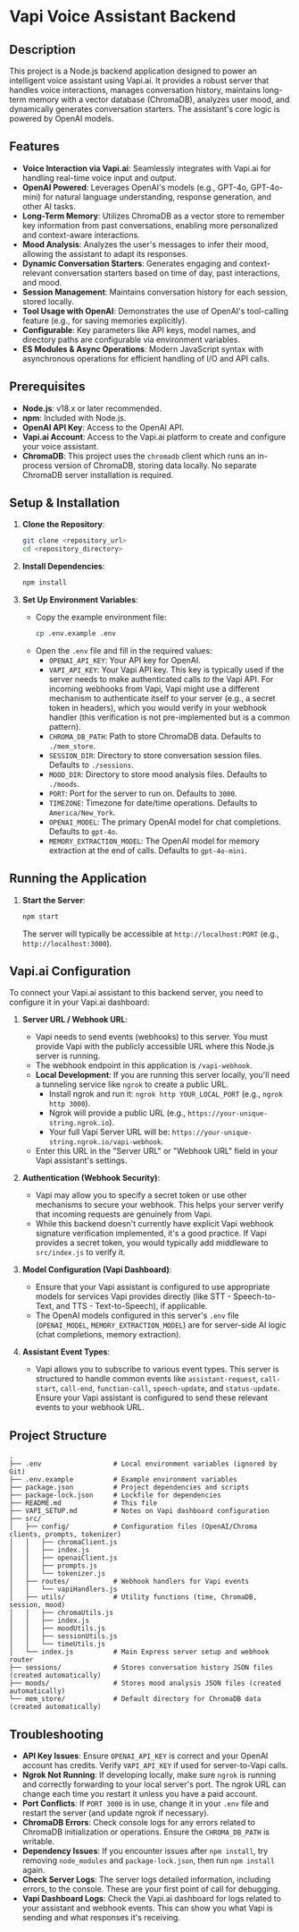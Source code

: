# Vapi Voice Assistant Backend

## Description

This project is a Node.js backend application designed to power an intelligent voice assistant using Vapi.ai. It provides a robust server that handles voice interactions, manages conversation history, maintains long-term memory with a vector database (ChromaDB), analyzes user mood, and dynamically generates conversation starters. The assistant's core logic is powered by OpenAI models.

## Features

*   **Voice Interaction via Vapi.ai**: Seamlessly integrates with Vapi.ai for handling real-time voice input and output.
*   **OpenAI Powered**: Leverages OpenAI's models (e.g., GPT-4o, GPT-4o-mini) for natural language understanding, response generation, and other AI tasks.
*   **Long-Term Memory**: Utilizes ChromaDB as a vector store to remember key information from past conversations, enabling more personalized and context-aware interactions.
*   **Mood Analysis**: Analyzes the user's messages to infer their mood, allowing the assistant to adapt its responses.
*   **Dynamic Conversation Starters**: Generates engaging and context-relevant conversation starters based on time of day, past interactions, and mood.
*   **Session Management**: Maintains conversation history for each session, stored locally.
*   **Tool Usage with OpenAI**: Demonstrates the use of OpenAI's tool-calling feature (e.g., for saving memories explicitly).
*   **Configurable**: Key parameters like API keys, model names, and directory paths are configurable via environment variables.
*   **ES Modules & Async Operations**: Modern JavaScript syntax with asynchronous operations for efficient handling of I/O and API calls.

## Prerequisites

*   **Node.js**: v18.x or later recommended.
*   **npm**: Included with Node.js.
*   **OpenAI API Key**: Access to the OpenAI API.
*   **Vapi.ai Account**: Access to the Vapi.ai platform to create and configure your voice assistant.
*   **ChromaDB**: This project uses the `chromadb` client which runs an in-process version of ChromaDB, storing data locally. No separate ChromaDB server installation is required.

## Setup & Installation

1.  **Clone the Repository**:
    ```bash
    git clone <repository_url>
    cd <repository_directory>
    ```

2.  **Install Dependencies**:
    ```bash
    npm install
    ```

3.  **Set Up Environment Variables**:
    *   Copy the example environment file:
        ```bash
        cp .env.example .env
        ```
    *   Open the `.env` file and fill in the required values:
        *   `OPENAI_API_KEY`: Your API key for OpenAI.
        *   `VAPI_API_KEY`: Your Vapi API key. This key is typically used if the server needs to make authenticated calls *to* the Vapi API. For incoming webhooks from Vapi, Vapi might use a different mechanism to authenticate itself to your server (e.g., a secret token in headers), which you would verify in your webhook handler (this verification is not pre-implemented but is a common pattern).
        *   `CHROMA_DB_PATH`: Path to store ChromaDB data. Defaults to `./mem_store`.
        *   `SESSION_DIR`: Directory to store conversation session files. Defaults to `./sessions`.
        *   `MOOD_DIR`: Directory to store mood analysis files. Defaults to `./moods`.
        *   `PORT`: Port for the server to run on. Defaults to `3000`.
        *   `TIMEZONE`: Timezone for date/time operations. Defaults to `America/New_York`.
        *   `OPENAI_MODEL`: The primary OpenAI model for chat completions. Defaults to `gpt-4o`.
        *   `MEMORY_EXTRACTION_MODEL`: The OpenAI model for memory extraction at the end of calls. Defaults to `gpt-4o-mini`.

## Running the Application

1.  **Start the Server**:
    ```bash
    npm start
    ```
    The server will typically be accessible at `http://localhost:PORT` (e.g., `http://localhost:3000`).

## Vapi.ai Configuration

To connect your Vapi.ai assistant to this backend server, you need to configure it in your Vapi.ai dashboard:

1.  **Server URL / Webhook URL**:
    *   Vapi needs to send events (webhooks) to this server. You must provide Vapi with the publicly accessible URL where this Node.js server is running.
    *   The webhook endpoint in this application is `/vapi-webhook`.
    *   **Local Development**: If you are running this server locally, you'll need a tunneling service like `ngrok` to create a public URL.
        *   Install ngrok and run it: `ngrok http YOUR_LOCAL_PORT` (e.g., `ngrok http 3000`).
        *   Ngrok will provide a public URL (e.g., `https://your-unique-string.ngrok.io`).
        *   Your full Vapi Server URL will be: `https://your-unique-string.ngrok.io/vapi-webhook`.
    *   Enter this URL in the "Server URL" or "Webhook URL" field in your Vapi assistant's settings.

2.  **Authentication (Webhook Security)**:
    *   Vapi may allow you to specify a secret token or use other mechanisms to secure your webhook. This helps your server verify that incoming requests are genuinely from Vapi.
    *   While this backend doesn't currently have explicit Vapi webhook signature verification implemented, it's a good practice. If Vapi provides a secret token, you would typically add middleware to `src/index.js` to verify it.

3.  **Model Configuration (Vapi Dashboard)**:
    *   Ensure that your Vapi assistant is configured to use appropriate models for services Vapi provides directly (like STT - Speech-to-Text, and TTS - Text-to-Speech), if applicable.
    *   The OpenAI models configured in this server's `.env` file (`OPENAI_MODEL`, `MEMORY_EXTRACTION_MODEL`) are for server-side AI logic (chat completions, memory extraction).

4.  **Assistant Event Types**:
    *   Vapi allows you to subscribe to various event types. This server is structured to handle common events like `assistant-request`, `call-start`, `call-end`, `function-call`, `speech-update`, and `status-update`. Ensure your Vapi assistant is configured to send these relevant events to your webhook URL.

## Project Structure

```
.
├── .env                  # Local environment variables (ignored by Git)
├── .env.example          # Example environment variables
├── package.json          # Project dependencies and scripts
├── package-lock.json     # Lockfile for dependencies
├── README.md             # This file
├── VAPI_SETUP.md         # Notes on Vapi dashboard configuration
├── src/
│   ├── config/           # Configuration files (OpenAI/Chroma clients, prompts, tokenizer)
│   │   ├── chromaClient.js
│   │   ├── index.js
│   │   ├── openaiClient.js
│   │   ├── prompts.js
│   │   └── tokenizer.js
│   ├── routes/           # Webhook handlers for Vapi events
│   │   └── vapiHandlers.js
│   ├── utils/            # Utility functions (time, ChromaDB, session, mood)
│   │   ├── chromaUtils.js
│   │   ├── index.js
│   │   ├── moodUtils.js
│   │   ├── sessionUtils.js
│   │   └── timeUtils.js
│   └── index.js          # Main Express server setup and webhook router
├── sessions/             # Stores conversation history JSON files (created automatically)
├── moods/                # Stores mood analysis JSON files (created automatically)
└── mem_store/            # Default directory for ChromaDB data (created automatically)
```

## Troubleshooting

*   **API Key Issues**: Ensure `OPENAI_API_KEY` is correct and your OpenAI account has credits. Verify `VAPI_API_KEY` if used for server-to-Vapi calls.
*   **Ngrok Not Running**: If developing locally, make sure `ngrok` is running and correctly forwarding to your local server's port. The ngrok URL can change each time you restart it unless you have a paid account.
*   **Port Conflicts**: If `PORT 3000` is in use, change it in your `.env` file and restart the server (and update ngrok if necessary).
*   **ChromaDB Errors**: Check console logs for any errors related to ChromaDB initialization or operations. Ensure the `CHROMA_DB_PATH` is writable.
*   **Dependency Issues**: If you encounter issues after `npm install`, try removing `node_modules` and `package-lock.json`, then run `npm install` again.
*   **Check Server Logs**: The server logs detailed information, including errors, to the console. These are your first point of call for debugging.
*   **Vapi Dashboard Logs**: Check the Vapi.ai dashboard for logs related to your assistant and webhook events. This can show you what Vapi is sending and what responses it's receiving.
```
